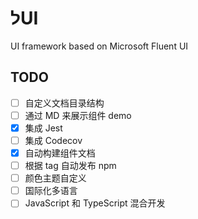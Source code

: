 # לUI
UI framework based on Microsoft Fluent UI

## TODO
- [ ] 自定义文档目录结构
- [ ] 通过 MD 来展示组件 demo
- [x] 集成 Jest
- [ ] 集成 Codecov
- [x] 自动构建组件文档
- [ ] 根据 tag 自动发布 npm
- [ ] 颜色主题自定义
- [ ] 国际化多语言
- [ ] JavaScript 和 TypeScript 混合开发